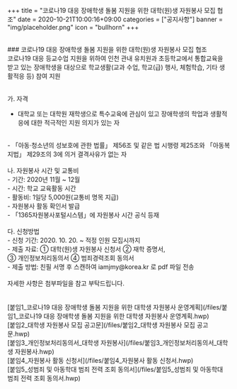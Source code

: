+++
title = "코로나19 대응 장애학생 돌봄 지원을 위한 대학(원)생 자원봉사 모집 협조"
date = 2020-10-21T10:00:16+09:00
categories = ["공지사항"]
banner = "img/placeholder.png"
icon = "bullhorn"
+++
<!--more-->

<br>
### 코로나19 대응 장애학생 돌봄 지원을 위한 대학(원)생 자원봉사 모집 협조

<br>
코로나19 대응 등교수업 지원을 위하여 인천 관내 유치원과 초등학교에서 통합교육을 받고 있는 장애학생을 대상으로 학교생활(교과 수업, 학교(급) 행사, 체험학습, 기타 생활적응 등) 참여 지원
<br>
<br>

가. 자격
<br>
- 대학교 또는 대학원 재학생으로 특수교육에 관심이 있고 장애학생의 학업과 생활적응에 대한 적극적인 지원 의지가 있는 자
<br>
- 「아동·청소년의 성보호에 관한 법률」 제56조 및 같은 법 시행령 제25조와 「아동복지법」 제29조의 3에 의거 결격사유가 없는 자
<br>
<br>
나. 자원봉사 시간 및 교통비
<br>
- 기간: 2020년 11월 ~ 12월
<br>
- 시간: 학교 교육활동 시간
<br>
- 활동비: 1일당 5,000원(교통비 명목 지급)  
<br>
- 자원봉사 활동 확인서 발급
<br>
- 「1365자원봉사포털시스템」에 자원봉사 시간 공식 등재
<br>
<br>
다. 신청방법
<br>
- 신청 기간: 2020. 10. 20. ~ 적정 인원 모집시까지
<br>
- 제출 자료: ① 대학(원)생 자원봉사 신청서   ② 재학 증명서,
<br>
             ③ 개인정보처리동의서        ④ 범죄경력조회 동의서
<br>
- 제출 방법: 친필 서명 후 스캔하여 iamjmy@korea.kr 로 pdf 파일 전송
<br>
<br>
자세한 사항은 첨부파일을 참고 부탁드립니다.
<br>
<br>
<br>
[붙임1_코로나19 대응 장애학생 돌봄 지원을 위한 대학생 자원봉사 운영계획](/files/붙임1_코로나19 대응 장애학생 돌봄 지원을 위한 대학생 자원봉사 운영계획.hwp)
<br>
[붙임2_대학생 자원봉사 모집 공고문](/files/붙임2_대학생 자원봉사 모집 공고문.hwp)
<br>
[붙임3_개인정보처리동의서_대학생 자원봉사](/files/붙임3_개인정보처리동의서_대학생 자원봉사.hwp)
<br>
[붙임4_자원봉사 활동 신청서](/files/붙임4_자원봉사 활동 신청서.hwp)
<br>
[붙임5_성범죄 및 아동학대 범죄 전력 조회 동의서](/files/붙임5_성범죄 및 아동학대 범죄 전력 조회 동의서.hwp)
<br>
